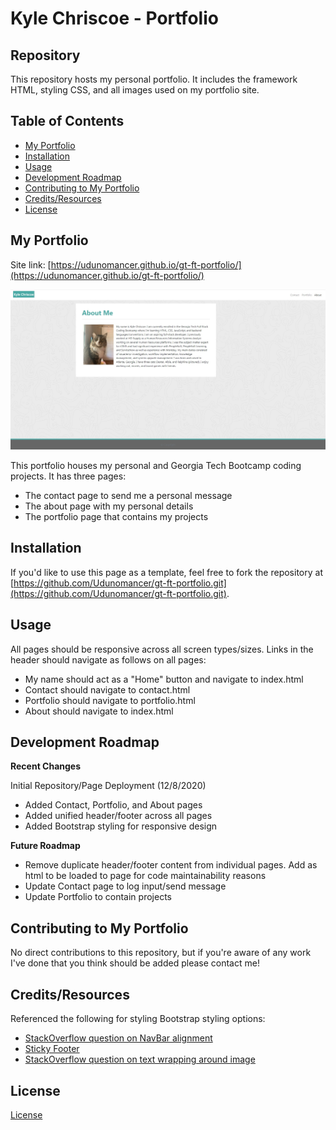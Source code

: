 # Kyle Chriscoe - Portfolio

## Repository

This repository hosts my personal portfolio.  It includes the framework HTML, styling CSS, and all images used on my portfolio site.

## Table of Contents

* [My Portfolio](#portfolio)
* [Installation](#installation)
* [Usage](#usage)
* [Development Roadmap](#development_roadmap)
* [Contributing to My Portfolio](#contributing)
* [Credits/Resources](#credits)
* [License](#license)

## <a name="portfolio"></a>My Portfolio

Site link: [https://udunomancer.github.io/gt-ft-portfolio/](https://udunomancer.github.io/gt-ft-portfolio/)

![Image](assets/images/page-screenshot.jpg)

This portfolio houses my personal and Georgia Tech Bootcamp coding projects.  It has three pages:
* The contact page to send me a personal message
* The about page with my personal details
* The portfolio page that contains my projects

## <a name="installation"></a>Installation

If you'd like to use this page as a template, feel free to fork the repository at [https://github.com/Udunomancer/gt-ft-portfolio.git](https://github.com/Udunomancer/gt-ft-portfolio.git).

## <a name="usage"></a>Usage

All pages should be responsive across all screen types/sizes.  Links in the header should navigate as follows on all pages:
* My name should act as a "Home" button and navigate to index.html
* Contact should navigate to contact.html
* Portfolio should navigate to portfolio.html
* About should navigate to index.html

## <a name="development_roadmap"></a>Development Roadmap

**Recent Changes**

Initial Repository/Page Deployment (12/8/2020)
* Added Contact, Portfolio, and About pages
* Added unified header/footer across all pages
* Added Bootstrap styling for responsive design

**Future Roadmap**

* Remove duplicate header/footer content from individual pages. Add as html to be loaded to page for code maintainability reasons
* Update Contact page to log input/send message
* Update Portfolio to contain projects

## <a name="contributing"></a>Contributing to My Portfolio

No direct contributions to this repository, but if you're aware of any work I've done that you think should be added please contact me!

## <a name="credits"></a>Credits/Resources

Referenced the following for styling Bootstrap styling options:
* [StackOverflow question on NavBar alignment](https://stackoverflow.com/questions/19733447/bootstrap-navbar-with-left-center-or-right-aligned-items)
* [Sticky Footer](https://getbootstrap.com/docs/4.0/examples/sticky-footer-navbar/)
* [StackOverflow question on text wrapping around image](https://stackoverflow.com/questions/49225505/how-to-make-text-wrap-around-image-with-bootstrap-4-without-float)

## <a name="license"></a>License

[License](assets/license.txt)